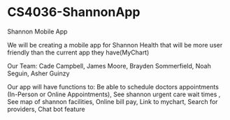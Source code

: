 # CS4036-ShannonApp
Shannon Mobile App

We will be creating a mobile app for Shannon Health that will be more user friendly than the current app they have(MyChart)

Our Team:
  Cade Campbell,
  James Moore,
  Brayden Sommerfield,
  Noah Seguin,
  Asher Guinzy

Our app will have functions to:
  Be able to schedule doctors appointments (In-Person or Online Appointments),
  See shannon urgent care wait times ,
  See map of shannon facilities, 
  Online bill pay,
  Link to mychart,
  Search for providers,
  Chat bot feature
  
